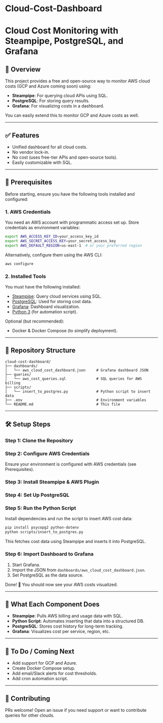 # Cloud-Cost-Dashboard
# Cloud Cost Monitoring with Steampipe, PostgreSQL, and Grafana

## 📌 Overview
This project provides a free and open-source way to monitor AWS cloud costs (GCP and Azure coming soon) using:

- **Steampipe**: For querying cloud APIs using SQL.
- **PostgreSQL**: For storing query results.
- **Grafana**: For visualizing costs in a dashboard.

You can easily extend this to monitor GCP and Azure costs as well.

---

## ✅ Features
- Unified dashboard for all cloud costs.
- No vendor lock-in.
- No cost (uses free-tier APIs and open-source tools).
- Easily customizable with SQL.

---

## 🔧 Prerequisites
Before starting, ensure you have the following tools installed and configured:

### 1. AWS Credentials
You need an AWS account with programmatic access set up. Store credentials as environment variables:
```bash
export AWS_ACCESS_KEY_ID=your_access_key_id
export AWS_SECRET_ACCESS_KEY=your_secret_access_key
export AWS_DEFAULT_REGION=us-east-1  # or your preferred region
```
Alternatively, configure them using the AWS CLI:
```bash
aws configure
```

### 2. Installed Tools
You must have the following installed:

- [Steampipe](https://steampipe.io/downloads): Query cloud services using SQL.
- [PostgreSQL](https://www.postgresql.org/download/): Used for storing cost data.
- [Grafana](https://grafana.com/grafana/download): Dashboard visualization.
- [Python 3](https://www.python.org/downloads/) (for automation script).

Optional (but recommended):
- Docker & Docker Compose (to simplify deployment).

---

## 📁 Repository Structure
```
cloud-cost-dashboard/
├── dashboards/
│   └── aws_cloud_cost_dashboard.json     # Grafana dashboard JSON
├── queries/
│   └── aws_cost_queries.sql              # SQL queries for AWS billing
├── scripts/
│   └── insert_to_postgres.py             # Python script to insert data
├── .env                                  # Environment variables
└── README.md                             # This file
```

---

## 🛠️ Setup Steps

### Step 1: Clone the Repository


### Step 2: Configure AWS Credentials
Ensure your environment is configured with AWS credentials (see Prerequisites).

### Step 3: Install Steampipe & AWS Plugin



### Step 4: Set Up PostgreSQL


### Step 5: Run the Python Script
Install dependencies and run the script to insert AWS cost data:
```bash
pip install psycopg2 python-dotenv
python scripts/insert_to_postgres.py
```
This fetches cost data using Steampipe and inserts it into PostgreSQL.

### Step 6: Import Dashboard to Grafana
1. Start Grafana.
2. Import the JSON from `dashboards/aws_cloud_cost_dashboard.json`.
3. Set PostgreSQL as the data source.

Done! 🎉 You should now see your AWS costs visualized.

---

## 🧠 What Each Component Does
- **Steampipe**: Pulls AWS billing and usage data with SQL.
- **Python Script**: Automates inserting that data into a structured DB.
- **PostgreSQL**: Stores cost history for long-term tracking.
- **Grafana**: Visualizes cost per service, region, etc.

---

## 📌 To Do / Coming Next
- Add support for GCP and Azure.
- Create Docker Compose setup.
- Add email/Slack alerts for cost thresholds.
- Add cron automation script.

---

## 🤝 Contributing
PRs welcome! Open an issue if you need support or want to contribute queries for other clouds.
